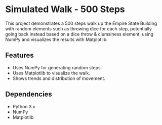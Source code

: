 # Simulated Walk - 500 Steps

This project demonstrates a 500 steps walk up the Empire State Building with random elements such as throwing dice for each step, potentially going back instead based on a dice throw & clumsiness element, using NumPy and visualizes the results with Matplotlib.

## Features
- Uses NumPy for generating random steps.
- Uses Matplotlib to visualize the walk.
- Shows trends and distribution of movement.

## Dependencies
- Python 3.x
- NumPy
- Matplotlib

